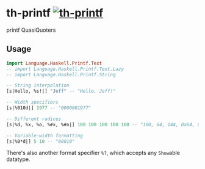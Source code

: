 # th-printf [![th-printf](https://travis-ci.org/pikajude/th-printf.svg?branch=bkp)](https://travis-ci.org/pikajude/th-printf)

printf QuasiQuoters

Usage
-----

``` haskell
import Language.Haskell.Printf.Text
-- import Language.Haskell.Printf.Text.Lazy
-- import Language.Haskell.Printf.String

-- String interpolation
[s|Hello, %s!|] "Jeff" -- "Hello, Jeff!"

-- Width specifiers
[s|%010d|] 1977 -- "0000001977"

-- Different radices
[s|%d, %x, %o, %#x, %#o|] 100 100 100 100 100 -- "100, 64, 144, 0x64, 0144"

-- Variable-width formatting
[s|%0*d|] 5 10 -- "00010"
```

There's also another format specifier `%?`, which accepts any `Show`able datatype.
